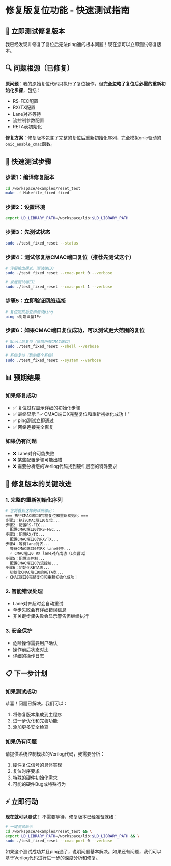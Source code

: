 # 修复版复位功能 - 快速测试指南

## 🚀 立即测试修复版本

我已经发现并修复了复位后无法ping通的根本问题！现在您可以立即测试修复版本。

## 🔍 问题根源（已修复）

**原问题**：我的原始复位代码只执行了复位操作，但**完全忽略了复位后必需的重新初始化步骤**，包括：
- RS-FEC配置
- RX/TX配置  
- Lane对齐等待
- 流控制参数配置
- RETA表初始化

**修复方案**：修复版本包含了完整的复位后重新初始化序列，完全模拟onic驱动的`onic_enable_cmac`函数。

## 🧪 快速测试步骤

### 步骤1：编译修复版本
```bash
cd /workspace/examples/reset_test
make -f Makefile_fixed fixed
```

### 步骤2：设置环境
```bash
export LD_LIBRARY_PATH=/workspace/lib:$LD_LIBRARY_PATH
```

### 步骤3：先测试状态
```bash
sudo ./test_fixed_reset --status
```

### 步骤4：测试修复版CMAC端口复位（推荐先测试这个）
```bash
# 详细输出模式，测试端口0
sudo ./test_fixed_reset --cmac-port 0 --verbose

# 或者测试端口1  
sudo ./test_fixed_reset --cmac-port 1 --verbose
```

### 步骤5：立即验证网络连接
```bash
# 复位完成后立即测试ping
ping <对端设备IP>
```

### 步骤6：如果CMAC端口复位成功，可以测试更大范围的复位
```bash
# Shell层复位（影响所有CMAC端口）
sudo ./test_fixed_reset --shell --verbose

# 系统复位（影响整个系统）
sudo ./test_fixed_reset --system --verbose
```

## 📊 预期结果

### 如果修复成功
- ✅ 复位过程显示详细的初始化步骤
- ✅ 最终显示 "✓ CMAC端口X完整复位和重新初始化成功！"
- ✅ ping测试立即通过
- ✅ 网络连接完全恢复

### 如果仍有问题
- ❌ Lane对齐可能失败
- ❌ 某些配置步骤可能出错
- ❌ 需要分析您的Verilog代码找到硬件层面的特殊要求

## 🔧 修复版本的关键改进

### 1. 完整的重新初始化序列
```bash
# 您将看到这样的详细输出：
=== 执行CMAC端口0完整复位和重新初始化 ===
步骤1：执行CMAC端口0复位...
步骤2：配置RS-FEC...
  配置CMAC端口0的RS-FEC...
步骤3：配置RX/TX...
  配置CMAC端口0的RX/TX...
步骤4：等待lane对齐...
  等待CMAC端口0的RX lane对齐...
  ✓ CMAC端口0 RX lane对齐成功（1次尝试）
步骤5：配置流控制...
  配置CMAC端口0的流控制...
步骤6：初始化RETA表...
  初始化CMAC端口0的RETA表...
✓ CMAC端口0完整复位和重新初始化成功！
```

### 2. 智能错误处理
- Lane对齐超时会自动重试
- 单步失败会有详细错误信息  
- 非关键步骤失败会显示警告但继续执行

### 3. 安全保护
- 危险操作需要用户确认
- 操作前后状态对比
- 详细的操作日志

## 📋 下一步计划

### 如果测试成功
恭喜！问题已解决。我们可以：
1. 将修复版本集成到主程序
2. 进一步优化和完善功能
3. 添加更多安全检查

### 如果仍有问题
请提供系统控制模块的Verilog代码，我需要分析：
1. 硬件复位信号的具体实现
2. 复位时序要求
3. 特殊的硬件初始化需求
4. 可能的硬件Bug或特殊行为

## ⚡ 立即行动

**现在就可以测试！** 不需要等待，修复版本已经准备就绪：

```bash
# 一键测试命令
cd /workspace/examples/reset_test && \
export LD_LIBRARY_PATH=/workspace/lib:$LD_LIBRARY_PATH && \
sudo ./test_fixed_reset --cmac-port 0 --verbose
```

如果这个测试成功并且ping通了，说明问题基本解决。如果还有问题，我们可以基于Verilog代码进行进一步的深度分析和修复。